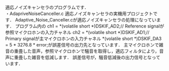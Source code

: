 適応ノイズキャンセラのプログラムです．<br>
・AdapriveNoiseCanceller.c
  適応ノイズキャンセラの実機用プロジェクトです．
  Adaptive_Noise_Canceller.cが適応ノイズキャンセラの処理になっています．
	プログラム内の	
	ch1 = *(volatile short *)DSKIF_AD2;// Reference signalが参照マイクロホンの入力チャネル
	ch2 = *(volatile short *)DSKIF_AD1;// Primary signalが主マイクロホンの入力チャネル
	*(volatile short *)DSKIF_DA3 = 5 * 3276.8 * error;が誤差信号の出力先となっています．
 主マイクロホンで雑音の重畳した音声，参照マイクロホンで騒音を取得し，適応フィルタにより，音声に重畳した雑音を低減します．
 誤差信号が，騒音低減後の出力信号となっています．
